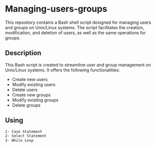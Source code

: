 # Managing-users-groups

This repository contains a Bash shell script designed for managing users and groups on Unix/Linux systems. The script facilitates the creation, modification, and deletion of users, as well as the same operations for groups.

## Description

This Bash script is created to streamline user and group management on Unix/Linux systems. It offers the following functionalities:

- Create new users
- Modify existing users
- Delete users
- Create new groups
- Modify existing groups
- Delete groups

## Using

```bash
1- Case Statement
2- Select Statement
3- While Loop
